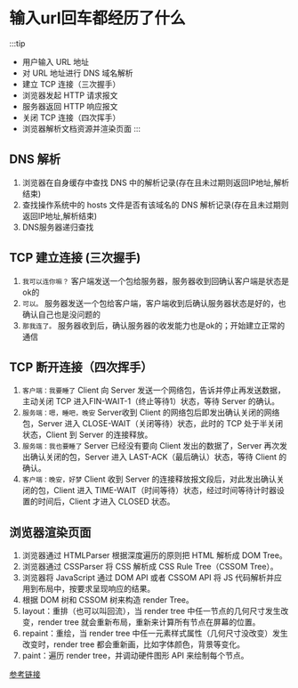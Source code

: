 # 输入url回车都经历了什么
:::tip
+ 用户输入 URL 地址
+ 对 URL 地址进行 DNS 域名解析
+ 建立 TCP 连接（三次握手）
+ 浏览器发起 HTTP 请求报文
+ 服务器返回 HTTP 响应报文
+ 关闭 TCP 连接（四次挥手）
+ 浏览器解析文档资源并渲染页面
:::

## DNS 解析
1. 浏览器在自身缓存中查找 DNS 中的解析记录(存在且未过期则返回IP地址,解析结束)
2. 查找操作系统中的 hosts 文件是否有该域名的 DNS 解析记录(存在且未过期则返回IP地址,解析结束)
3. DNS服务器递归查找

## TCP 建立连接 (三次握手)
1. `我可以连你嘛？` 客户端发送一个包给服务器，服务器收到回确认客户端是状态是ok的
2. `可以。` 服务器发送一个包给客户端，客户端收到后确认服务器状态是好的，也确认自己也是没问题的
3. `那我连了。` 服务器收到后，确认服务器的收发能力也是ok的；开始建立正常的通信


## TCP 断开连接（四次挥手）
1. `客户端：我要睡了` Client 向 Server 发送一个网络包，告诉并停止再发送数据，主动关闭 TCP 进入FIN-WAIT-1（终止等待1）状态，等待 Server 的确认。
2. `服务端：嗯，睡吧，晚安` Server收到 Client 的网络包后即发出确认关闭的网络包，Server 进入 CLOSE-WAIT（关闭等待）状态，此时的 TCP 处于半关闭状态，Client 到 Server 的连接释放。
3. `服务端：我也要睡了` Server 已经没有要向 Client 发出的数据了，Server 再次发出确认关闭的包，Server 进入 LAST-ACK（最后确认）状态，等待 Client 的确认。
4. `客户端：晚安，好梦` Client 收到 Server 的连接释放报文段后，对此发出确认关闭的包，Client 进入 TIME-WAIT（时间等待）状态，经过时间等待计时器设置的时间后，Client 才进入 CLOSED 状态。

## 浏览器渲染页面
1. 浏览器通过 HTMLParser 根据深度遍历的原则把 HTML 解析成 DOM Tree。
2. 浏览器通过 CSSParser 将 CSS 解析成 CSS Rule Tree（CSSOM Tree）。
3. 浏览器将 JavaScript 通过 DOM API 或者 CSSOM API 将 JS 代码解析并应用到布局中，按要求呈现响应的结果。
4. 根据 DOM 树和 CSSOM 树来构造 render Tree。
5. layout：重排（也可以叫回流），当 render tree 中任一节点的几何尺寸发生改变，render tree 就会重新布局，重新来计算所有节点在屏幕的位置。
6. repaint：重绘，当 render tree 中任一元素样式属性（几何尺寸没改变）发生改变时，render tree 都会重新画，比如字体颜色，背景等变化。
7. paint：遍历 render tree，并调动硬件图形 API 来绘制每个节点。

<!-- ![](../../assets/url.png) -->

[参考链接](https://juejin.im/post/5c87b54ce51d455f7943dddb#chapter-three)
